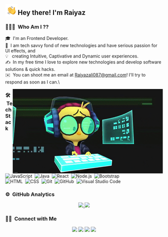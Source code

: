

<img alt="Night Coding" src="https://github.com/raiyazali/raiyazali/blob/main/Hand%20Wave.gif" width='40' align="left"/><h2>Hey there! I'm Raiyaz</h2>

<!-- ## 👋 &nbsp;Hey there! I'm Raiyaz -->

### 👨🏻‍💻 &nbsp;Who Am I ??

🎓 &nbsp;I'm an Frontend Developer.\
🌱 &nbsp;I am tech savvy fond of new technologies and have serious passion for UI effects, and \
💡 &nbsp; creating Intuitive, Captivative and Dynamic user experiences.\
✍️ &nbsp;In my free time I love to explore new technologies and develop software solutions & quick hacks.\
✉️ &nbsp;You can shoot me an email at Raiyazali087@gmail.com! I'll try to respond as soon as I can.\


<img alt="Night Coding" src="https://github.com/raiyazali/raiyazali/blob/main/giphy.gif" align="right"/>

### 🛠 &nbsp;Tech Stack


![JavaScript](https://img.shields.io/badge/-JavaScript-05122A?style=flat&logo=javascript)&nbsp;
![Java](https://img.shields.io/badge/-Java-05122A?style=flat&logo=Java&logoColor=FFA518)&nbsp;
![React](https://img.shields.io/badge/-React-05122A?style=flat&logo=react)&nbsp;
![Node.js](https://img.shields.io/badge/-Node.js-05122A?style=flat&logo=node.js)&nbsp;
![Bootstrap](https://img.shields.io/badge/-Bootstrap-05122A?style=flat&logo=bootstrap&logoColor=563D7C)\
![HTML](https://img.shields.io/badge/-HTML-05122A?style=flat&logo=HTML5)&nbsp;
![CSS](https://img.shields.io/badge/-CSS-05122A?style=flat&logo=CSS3&logoColor=1572B6)&nbsp;
![Git](https://img.shields.io/badge/-Git-05122A?style=flat&logo=git)&nbsp;
![GitHub](https://img.shields.io/badge/-GitHub-05122A?style=flat&logo=github)&nbsp;
![Visual Studio Code](https://img.shields.io/badge/-Visual%20Studio%20Code-05122A?style=flat&logo=visual-studio-code&logoColor=007ACC)&nbsp;

### ⚙️ &nbsp;GitHub Analytics

<p align="center">
<a href="https://github.com/raiyazali">
  <img height="180em" src="https://github-readme-stats-eight-theta.vercel.app/api?username=raiyazali&show_icons=true&theme=algolia&include_all_commits=true&count_private=true"/>
  <img height="180em" src="https://github-readme-stats-eight-theta.vercel.app/api/top-langs/?username=raiyazali&layout=compact&langs_count=8&theme=algolia"/>
</a>
</p>

### 🤝🏻 &nbsp;Connect with Me

<p align="center">
<a href="https://www.linkedin.com/in/raiyazali/"><img src="https://img.shields.io/badge/-Raiyaz%20-0077B5?style=flat&logo=Linkedin&logoColor=white"/></a>
<a href="mailto:raiyazali087@gmail.com"><img src="https://img.shields.io/badge/-raiyazali087@gmail.com-D14836?style=flat&logo=Gmail&logoColor=white"/></a>
<a href="https://www.instagram.com/online.raiyaz/"><img src="https://img.shields.io/badge/-@online.raiyaz__-E4405F?style=flat&logo=Instagram&logoColor=white"/></a>
<a href="https://www.facebook.com/profile.php?id=100008804677602"><img src="https://img.shields.io/badge/-@raiyazahmadkhan-1877F2?style=flat&logo=Facebook&logoColor=white"/></a>
</p>

<!---
raiyazali/raiyazali is a ✨ special ✨ repository because its `README.md` (this file) appears on your GitHub profile.
You can click the Preview link to take a look at your changes.
--->
